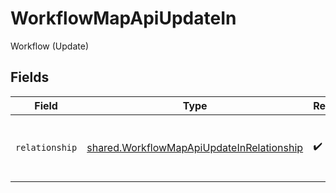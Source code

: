 # WorkflowMapApiUpdateIn

Workflow (Update)


## Fields

| Field                                                                                                  | Type                                                                                                   | Required                                                                                               | Description                                                                                            | Example                                                                                                |
| ------------------------------------------------------------------------------------------------------ | ------------------------------------------------------------------------------------------------------ | ------------------------------------------------------------------------------------------------------ | ------------------------------------------------------------------------------------------------------ | ------------------------------------------------------------------------------------------------------ |
| `relationship`                                                                                         | [shared.WorkflowMapApiUpdateInRelationship](../../models/shared/workflowmapapiupdateinrelationship.md) | :heavy_check_mark:                                                                                     | The type of the relationship between workflows                                                         | ONE_TO_MANY                                                                                            |